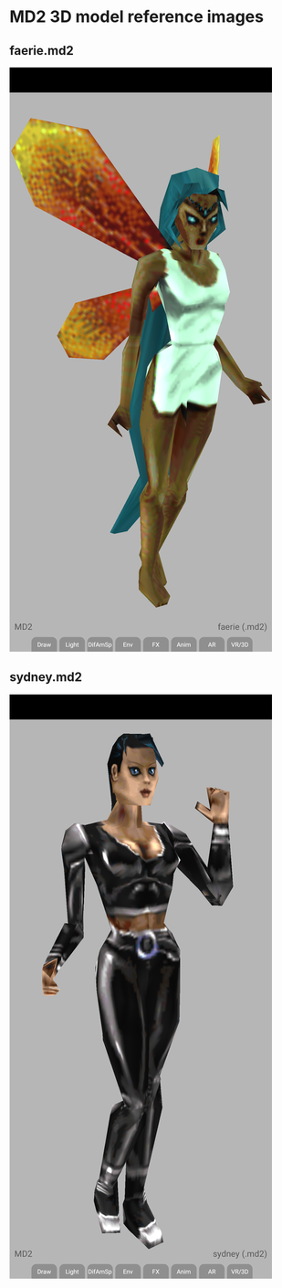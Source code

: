 # MD2 3D model reference images

## faerie.md2
![faerie.md2](screenshots/faerie_md2.png)

## sydney.md2
![sydney.md2](screenshots/sydney_md2.png)
